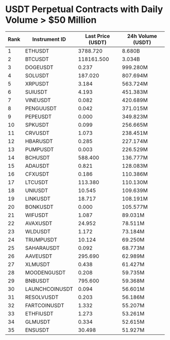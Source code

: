 # USDT Perpetual Contracts with Daily Volume > $50 Million

| Rank | Instrument ID | Last Price (USDT) | 24h Volume (USDT) |
|------|---------------|-------------------|-------------------|
| 1 | ETHUSDT | 3788.720 | 8.680B |
| 2 | BTCUSDT | 118161.500 | 3.034B |
| 3 | DOGEUSDT | 0.237 | 999.280M |
| 4 | SOLUSDT | 187.020 | 807.694M |
| 5 | XRPUSDT | 3.184 | 563.724M |
| 6 | SUIUSDT | 4.193 | 451.383M |
| 7 | VINEUSDT | 0.082 | 420.689M |
| 8 | PENGUUSDT | 0.042 | 371.015M |
| 9 | PEPEUSDT | 0.000 | 349.823M |
| 10 | SPKUSDT | 0.099 | 256.665M |
| 11 | CRVUSDT | 1.073 | 238.451M |
| 12 | HBARUSDT | 0.285 | 227.174M |
| 13 | PUMPUSDT | 0.003 | 226.529M |
| 14 | BCHUSDT | 588.400 | 136.777M |
| 15 | ADAUSDT | 0.821 | 128.083M |
| 16 | CFXUSDT | 0.186 | 110.386M |
| 17 | LTCUSDT | 113.380 | 110.130M |
| 18 | UNIUSDT | 10.545 | 109.639M |
| 19 | LINKUSDT | 18.717 | 108.191M |
| 20 | BONKUSDT | 0.000 | 105.577M |
| 21 | WIFUSDT | 1.087 | 89.031M |
| 22 | AVAXUSDT | 24.952 | 78.511M |
| 23 | WLDUSDT | 1.172 | 73.184M |
| 24 | TRUMPUSDT | 10.124 | 69.250M |
| 25 | SAHARAUSDT | 0.092 | 68.773M |
| 26 | AAVEUSDT | 295.690 | 62.989M |
| 27 | XLMUSDT | 0.438 | 61.427M |
| 28 | MOODENGUSDT | 0.208 | 59.735M |
| 29 | BNBUSDT | 795.600 | 59.368M |
| 30 | LAUNCHCOINUSDT | 0.094 | 56.601M |
| 31 | RESOLVUSDT | 0.203 | 56.186M |
| 32 | FARTCOINUSDT | 1.332 | 55.207M |
| 33 | ETHFIUSDT | 1.273 | 53.261M |
| 34 | GLMUSDT | 0.334 | 52.615M |
| 35 | ENSUSDT | 30.498 | 51.927M |
